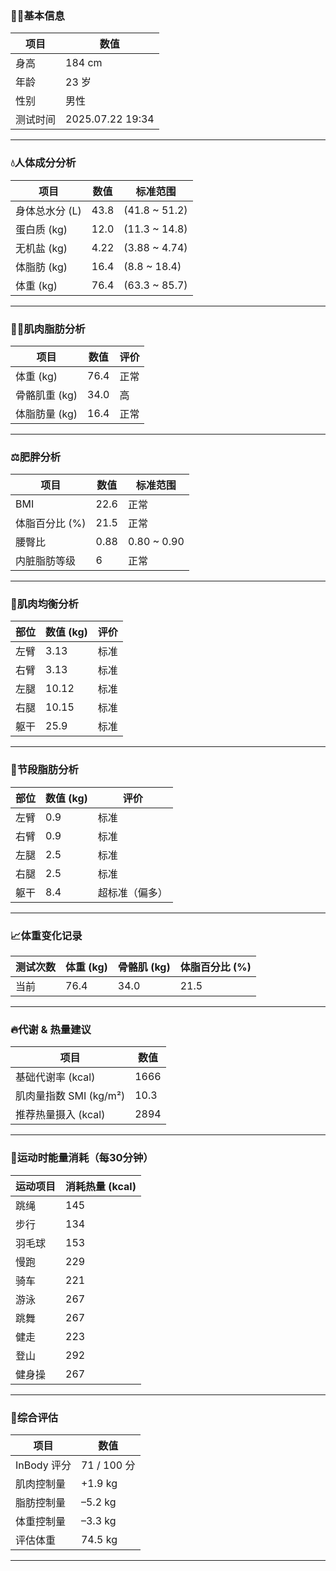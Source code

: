
### 🧍‍♂️基本信息

| 项目   | 数值               |
| ---- | ---------------- |
| 身高   | 184 cm           |
| 年龄   | 23 岁             |
| 性别   | 男性               |
| 测试时间 | 2025.07.22 19:34 |

---

### 💧人体成分分析

| 项目        | 数值   | 标准范围           |
| --------- | ---- | -------------- |
| 身体总水分 (L) | 43.8 | (41.8 \~ 51.2) |
| 蛋白质 (kg)  | 12.0 | (11.3 \~ 14.8) |
| 无机盐 (kg)  | 4.22 | (3.88 \~ 4.74) |
| 体脂肪 (kg)  | 16.4 | (8.8 \~ 18.4)  |
| 体重 (kg)   | 76.4 | (63.3 \~ 85.7) |

---

### 🏋️‍♂️肌肉脂肪分析

| 项目        | 数值   | 评价 |
| --------- | ---- | -- |
| 体重 (kg)   | 76.4 | 正常 |
| 骨骼肌重 (kg) | 34.0 | 高  |
| 体脂肪量 (kg) | 16.4 | 正常 |

---

### ⚖️肥胖分析

| 项目        | 数值   | 标准范围         |
| --------- | ---- | ------------ |
| BMI       | 22.6 | 正常           |
| 体脂百分比 (%) | 21.5 | 正常           |
| 腰臀比       | 0.88 | 0.80 \~ 0.90 |
| 内脏脂肪等级    | 6    | 正常           |

---

### 💪肌肉均衡分析

| 部位 | 数值 (kg) | 评价 |
| -- | ------- | -- |
| 左臂 | 3.13    | 标准 |
| 右臂 | 3.13    | 标准 |
| 左腿 | 10.12   | 标准 |
| 右腿 | 10.15   | 标准 |
| 躯干 | 25.9    | 标准 |

---

### 🧈节段脂肪分析

| 部位 | 数值 (kg) | 评价      |
| -- | ------- | ------- |
| 左臂 | 0.9     | 标准      |
| 右臂 | 0.9     | 标准      |
| 左腿 | 2.5     | 标准      |
| 右腿 | 2.5     | 标准      |
| 躯干 | 8.4     | 超标准（偏多） |

---

### 📈体重变化记录

| 测试次数 | 体重 (kg) | 骨骼肌 (kg) | 体脂百分比 (%) |
| ---- | ------- | -------- | --------- |
| 当前   | 76.4    | 34.0     | 21.5      |

---

### 🔥代谢 & 热量建议

| 项目                | 数值   |
| ----------------- | ---- |
| 基础代谢率 (kcal)      | 1666 |
| 肌肉量指数 SMI (kg/m²) | 10.3 |
| 推荐热量摄入 (kcal)     | 2894 |

---

### 🏃运动时能量消耗（每30分钟）

| 运动项目 | 消耗热量 (kcal) |
| ---- | ----------- |
| 跳绳   | 145         |
| 步行   | 134         |
| 羽毛球  | 153         |
| 慢跑   | 229         |
| 骑车   | 221         |
| 游泳   | 267         |
| 跳舞   | 267         |
| 健走   | 223         |
| 登山   | 292         |
| 健身操  | 267         |

---

### 🧠综合评估

| 项目        | 数值         |
| --------- | ---------- |
| InBody 评分 | 71 / 100 分 |
| 肌肉控制量     | +1.9 kg    |
| 脂肪控制量     | –5.2 kg    |
| 体重控制量     | –3.3 kg    |
| 评估体重      | 74.5 kg    |

---
